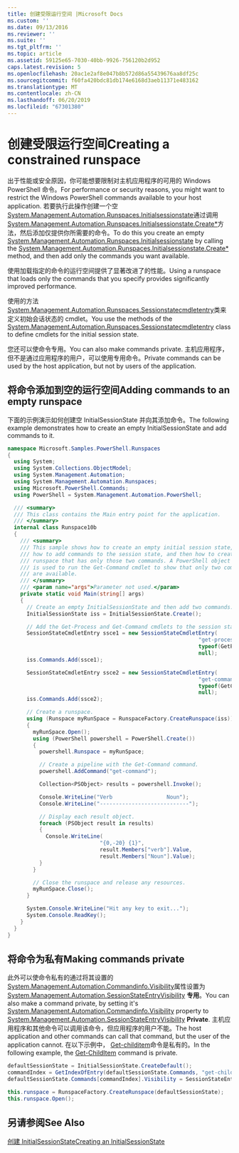 ```yaml
---
title: 创建受限运行空间 |Microsoft Docs
ms.custom: ''
ms.date: 09/13/2016
ms.reviewer: ''
ms.suite: ''
ms.tgt_pltfrm: ''
ms.topic: article
ms.assetid: 59125e65-7030-40bb-9926-756120b2d952
caps.latest.revision: 5
ms.openlocfilehash: 20ac1e2af8e047b8b572d86a55439676aa8df25c
ms.sourcegitcommit: f60fa420bdc81db174e6168d3aeb11371e483162
ms.translationtype: MT
ms.contentlocale: zh-CN
ms.lasthandoff: 06/20/2019
ms.locfileid: "67301380"
---
```

# <a name="creating-a-constrained-runspace"></a><span data-ttu-id="25a1f-102">创建受限运行空间</span><span class="sxs-lookup"><span data-stu-id="25a1f-102">Creating a constrained runspace</span></span>

<span data-ttu-id="25a1f-103">出于性能或安全原因，你可能想要限制对主机应用程序的可用的 Windows PowerShell 命令。</span><span class="sxs-lookup"><span data-stu-id="25a1f-103">For performance or security reasons, you might want to restrict the Windows PowerShell commands available to your host application.</span></span> <span data-ttu-id="25a1f-104">若要执行此操作创建一个空[System.Management.Automation.Runspaces.Initialsessionstate](/dotnet/api/System.Management.Automation.Runspaces.InitialSessionState)通过调用[System.Management.Automation.Runspaces.Initialsessionstate.Create\*](/dotnet/api/System.Management.Automation.Runspaces.InitialSessionState.Create)方法，然后添加仅提供你所需要的命令。</span><span class="sxs-lookup"><span data-stu-id="25a1f-104">To do this you create an empty [System.Management.Automation.Runspaces.Initialsessionstate](/dotnet/api/System.Management.Automation.Runspaces.InitialSessionState) by calling the [System.Management.Automation.Runspaces.Initialsessionstate.Create\*](/dotnet/api/System.Management.Automation.Runspaces.InitialSessionState.Create) method, and then add only the commands you want available.</span></span>

 <span data-ttu-id="25a1f-105">使用加载指定的命令的运行空间提供了显著改进了的性能。</span><span class="sxs-lookup"><span data-stu-id="25a1f-105">Using a runspace that loads only the commands that you specify provides significantly improved performance.</span></span>

 <span data-ttu-id="25a1f-106">使用的方法[System.Management.Automation.Runspaces.Sessionstatecmdletentry](/dotnet/api/System.Management.Automation.Runspaces.SessionStateCmdletEntry)类来定义初始会话状态的 cmdlet。</span><span class="sxs-lookup"><span data-stu-id="25a1f-106">You use the methods of the [System.Management.Automation.Runspaces.Sessionstatecmdletentry](/dotnet/api/System.Management.Automation.Runspaces.SessionStateCmdletEntry) class to define cmdlets for the initial session state.</span></span>

 <span data-ttu-id="25a1f-107">您还可以使命令专用。</span><span class="sxs-lookup"><span data-stu-id="25a1f-107">You can also make commands private.</span></span> <span data-ttu-id="25a1f-108">主机应用程序，但不是通过应用程序的用户，可以使用专用命令。</span><span class="sxs-lookup"><span data-stu-id="25a1f-108">Private commands can be used by the host application, but not by users of the application.</span></span>

## <a name="adding-commands-to-an-empty-runspace"></a><span data-ttu-id="25a1f-109">将命令添加到空的运行空间</span><span class="sxs-lookup"><span data-stu-id="25a1f-109">Adding commands to an empty runspace</span></span>

 <span data-ttu-id="25a1f-110">下面的示例演示如何创建空 InitialSessionState 并向其添加命令。</span><span class="sxs-lookup"><span data-stu-id="25a1f-110">The following example demonstrates how to create an empty InitialSessionState and add commands to it.</span></span>

```csharp
namespace Microsoft.Samples.PowerShell.Runspaces
{
  using System;
  using System.Collections.ObjectModel;
  using System.Management.Automation;
  using System.Management.Automation.Runspaces;
  using Microsoft.PowerShell.Commands;
  using PowerShell = System.Management.Automation.PowerShell;

  /// <summary>
  /// This class contains the Main entry point for the application.
  /// </summary>
  internal class Runspace10b
  {
    /// <summary>
    /// This sample shows how to create an empty initial session state,
    /// how to add commands to the session state, and then how to create a
    /// runspace that has only those two commands. A PowerShell object
    /// is used to run the Get-Command cmdlet to show that only two commands
    /// are available.
    /// </summary>
    /// <param name="args">Parameter not used.</param>
    private static void Main(string[] args)
    {
      // Create an empty InitialSessionState and then add two commands.
      InitialSessionState iss = InitialSessionState.Create();

      // Add the Get-Process and Get-Command cmdlets to the session state.
      SessionStateCmdletEntry ssce1 = new SessionStateCmdletEntry(
                                                            "get-process",
                                                            typeof(GetProcessCommand),
                                                            null);
      iss.Commands.Add(ssce1);

      SessionStateCmdletEntry ssce2 = new SessionStateCmdletEntry(
                                                            "get-command",
                                                            typeof(GetCommandCommand),
                                                            null);
      iss.Commands.Add(ssce2);

      // Create a runspace.
      using (Runspace myRunSpace = RunspaceFactory.CreateRunspace(iss))
      {
        myRunSpace.Open();
        using (PowerShell powershell = PowerShell.Create())
        {
          powershell.Runspace = myRunSpace;

          // Create a pipeline with the Get-Command command.
          powershell.AddCommand("get-command");

          Collection<PSObject> results = powershell.Invoke();

          Console.WriteLine("Verb                 Noun");
          Console.WriteLine("----------------------------");

          // Display each result object.
          foreach (PSObject result in results)
          {
            Console.WriteLine(
                             "{0,-20} {1}",
                             result.Members["verb"].Value,
                             result.Members["Noun"].Value);
          }
        }

        // Close the runspace and release any resources.
        myRunSpace.Close();
      }

      System.Console.WriteLine("Hit any key to exit...");
      System.Console.ReadKey();
    }
  }
}
```

## <a name="making-commands-private"></a><span data-ttu-id="25a1f-111">将命令为私有</span><span class="sxs-lookup"><span data-stu-id="25a1f-111">Making commands private</span></span>

 <span data-ttu-id="25a1f-112">此外可以使命令私有的通过将其设置的[System.Management.Automation.Commandinfo.Visibility](/dotnet/api/System.Management.Automation.CommandInfo.Visibility)属性设置为[System.Management.Automation.SessionStateEntryVisibility](/dotnet/api/System.Management.Automation.SessionStateEntryVisibility) **专用**。</span><span class="sxs-lookup"><span data-stu-id="25a1f-112">You can also make a command private, by setting it's [System.Management.Automation.Commandinfo.Visibility](/dotnet/api/System.Management.Automation.CommandInfo.Visibility) property to [System.Management.Automation.SessionStateEntryVisibility](/dotnet/api/System.Management.Automation.SessionStateEntryVisibility) **Private**.</span></span> <span data-ttu-id="25a1f-113">主机应用程序和其他命令可以调用该命令，但应用程序的用户不能。</span><span class="sxs-lookup"><span data-stu-id="25a1f-113">The host application and other commands can call that command, but the user of the application cannot.</span></span> <span data-ttu-id="25a1f-114">在以下示例中， [Get-childitem](/powershell/module/Microsoft.PowerShell.Management/Get-ChildItem)命令是私有的。</span><span class="sxs-lookup"><span data-stu-id="25a1f-114">In the following example, the [Get-ChildItem](/powershell/module/Microsoft.PowerShell.Management/Get-ChildItem) command is private.</span></span>

```csharp
defaultSessionState = InitialSessionState.CreateDefault();
commandIndex = GetIndexOfEntry(defaultSessionState.Commands, "get-childitem");
defaultSessionState.Commands[commandIndex].Visibility = SessionStateEntryVisibility.Private;

this.runspace = RunspaceFactory.CreateRunspace(defaultSessionState);
this.runspace.Open();
```

## <a name="see-also"></a><span data-ttu-id="25a1f-115">另请参阅</span><span class="sxs-lookup"><span data-stu-id="25a1f-115">See Also</span></span>

 [<span data-ttu-id="25a1f-116">创建 InitialSessionState</span><span class="sxs-lookup"><span data-stu-id="25a1f-116">Creating an InitialSessionState</span></span>](./creating-an-initialsessionstate.md)
